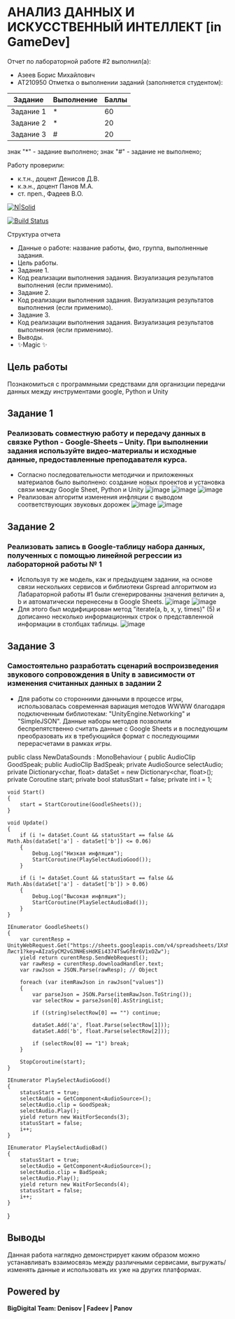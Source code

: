 # АНАЛИЗ ДАННЫХ И ИСКУССТВЕННЫЙ ИНТЕЛЛЕКТ [in GameDev]
Отчет по лабораторной работе #2 выполнил(а):
- Азеев Борис Михайлович
- АТ210950
Отметка о выполнении заданий (заполняется студентом):

| Задание | Выполнение | Баллы |
| ------ | ------ | ------ |
| Задание 1 | * | 60 |
| Задание 2 | * | 20 |
| Задание 3 | # | 20 |

знак "*" - задание выполнено; знак "#" - задание не выполнено;

Работу проверили:
- к.т.н., доцент Денисов Д.В.
- к.э.н., доцент Панов М.А.
- ст. преп., Фадеев В.О.

[![N|Solid](https://cldup.com/dTxpPi9lDf.thumb.png)](https://nodesource.com/products/nsolid)

[![Build Status](https://travis-ci.org/joemccann/dillinger.svg?branch=master)](https://travis-ci.org/joemccann/dillinger)

Структура отчета

- Данные о работе: название работы, фио, группа, выполненные задания.
- Цель работы.
- Задание 1.
- Код реализации выполнения задания. Визуализация результатов выполнения (если применимо).
- Задание 2.
- Код реализации выполнения задания. Визуализация результатов выполнения (если применимо).
- Задание 3.
- Код реализации выполнения задания. Визуализация результатов выполнения (если применимо).
- Выводы.
- ✨Magic ✨

## Цель работы
Познакомиться с программными средствами для организции передачи данных между инструментами google, Python и Unity

## Задание 1
### Реализовать совместную работу и передачу данных в связке Python - Google-Sheets – Unity. При выполнении задания используйте видео-материалы и исходные данные, предоставленные преподавателя курса.
 - Согласно последовательности методички и приложенных материалов было выполнено: создание новых проектов и установка связи между Google Sheet, Python и Unity
![image](https://user-images.githubusercontent.com/114149527/194495488-846ddf47-fb5e-45b8-ad24-9c3b504c40b3.png)
![image](https://user-images.githubusercontent.com/114149527/194495589-1920f35c-8398-438f-bd49-f8f53864be29.png)
![image](https://user-images.githubusercontent.com/114149527/194495676-391f1d15-fb8a-4138-a5a2-ee540b389bc5.png)
 - Реализован алгоритм изменения инфляции с выводом соответствующих звуковых дорожек
![image](https://user-images.githubusercontent.com/114149527/194496219-0b701ead-5d37-4c5f-8e7b-4639e4d21c0e.png)
![image](https://user-images.githubusercontent.com/114149527/194496311-428544ce-9939-4e4c-9ef8-6d489d54cb65.png)



## Задание 2
### Реализовать запись в Google-таблицу набора данных, полученных с помощью линейной регрессии из лабораторной работы № 1
 - Используя ту же модель, как и предыдущем задании, на основе связи нескольких сервисов и библиотеки Gspread алгоритмом из Лабараторной работы #1 были сгенерированны значения величин a, b и автоматически перенесены в Google Sheets.
![image](https://user-images.githubusercontent.com/114149527/194688805-c77fa85d-0c03-4d4f-b6ca-287d6cc58886.png)
![image](https://user-images.githubusercontent.com/114149527/194606058-876e64f8-4c33-42d8-97f7-22d4e5116485.png)
 - Для этого был модифицирован метод "iterate(a, b, x, y, times)" (5) и дописанно несколько информационных строк о представленной информации в столбцах таблицы.
![image](https://user-images.githubusercontent.com/114149527/194688817-991e61a5-b9ab-4ee8-a5b6-8311b464f66b.png)

## Задание 3
### Самостоятельно разработать сценарий воспроизведения звукового сопровождения в Unity в зависимости от изменения считанных данных в задании 2
 - Для работы со сторонними данными в процессе игры, использовалась современная вариация методов WWWW благодаря подключенным библиотекам: "UnityEngine.Networking" и "SimpleJSON". Данные наборы методов позволили беспрепятственно считать данные с Google Sheets и в последующим преобразовать их в требующийся формат с последующими перерасчетами в рамках игры.

public class NewDataSounds : MonoBehaviour
{
    public AudioClip GoodSpeak;
    public AudioClip BadSpeak;
    private AudioSource selectAudio;
    private Dictionary<char, float> dataSet = new Dictionary<char, float>();
    private Coroutine start;
    private bool statusStart = false;
    private int i = 1;
    
    void Start()
    {
        start = StartCoroutine(GoodleSheets());
    }

    void Update() 
    {
        if (i != dataSet.Count && statusStart == false && Math.Abs(dataSet['a'] - dataSet['b']) <= 0.06) 
        {
            Debug.Log("Низкая инфляция");
            StartCoroutine(PlaySelectAudioGood());
        }

        if (i != dataSet.Count && statusStart == false && Math.Abs(dataSet['a'] - dataSet['b']) > 0.06) 
        {
            Debug.Log("Высокая инфляция");
            StartCoroutine(PlaySelectAudioBad());
        }
    }

    IEnumerator GoodleSheets()
    {
        var curentResp = UnityWebRequest.Get("https://sheets.googleapis.com/v4/spreadsheets/1XsMN3qNKt3VEp1xoPM4YNCuJ7dsuYhDfNgqekqqYBWA/values/Лист1?key=AIzaSyCM2vG3NHEsHdKEi4374TSwGf8r6V1xOZw");
        yield return curentResp.SendWebRequest();
        var rawResp = curentResp.downloadHandler.text;
        var rawJson = JSON.Parse(rawResp); // Object

        foreach (var itemRawJson in rawJson["values"])
        {
            var parseJson = JSON.Parse(itemRawJson.ToString());
            var selectRow = parseJson[0].AsStringList;

            if ((string)selectRow[0] == "") continue;
            
            dataSet.Add('a', float.Parse(selectRow[1]));
            dataSet.Add('b', float.Parse(selectRow[2]));

            if (selectRow[0] == "1") break;
        }

        StopCoroutine(start);
    }

    IEnumerator PlaySelectAudioGood()
    {
        statusStart = true;
        selectAudio = GetComponent<AudioSource>();
        selectAudio.clip = GoodSpeak;
        selectAudio.Play();
        yield return new WaitForSeconds(3);
        statusStart = false;
        i++;
    }

    IEnumerator PlaySelectAudioBad()
    {
        statusStart = true;
        selectAudio = GetComponent<AudioSource>();
        selectAudio.clip = BadSpeak;
        selectAudio.Play();
        yield return new WaitForSeconds(4);
        statusStart = false;
        i++;
    }
}


## Выводы

Данная работа наглядно демонстрирует каким образом можно устанавливать взаимосвязь между различными сервисами, выгружать/изменять данные и использовать их уже на других платформах.

## Powered by

**BigDigital Team: Denisov | Fadeev | Panov**
